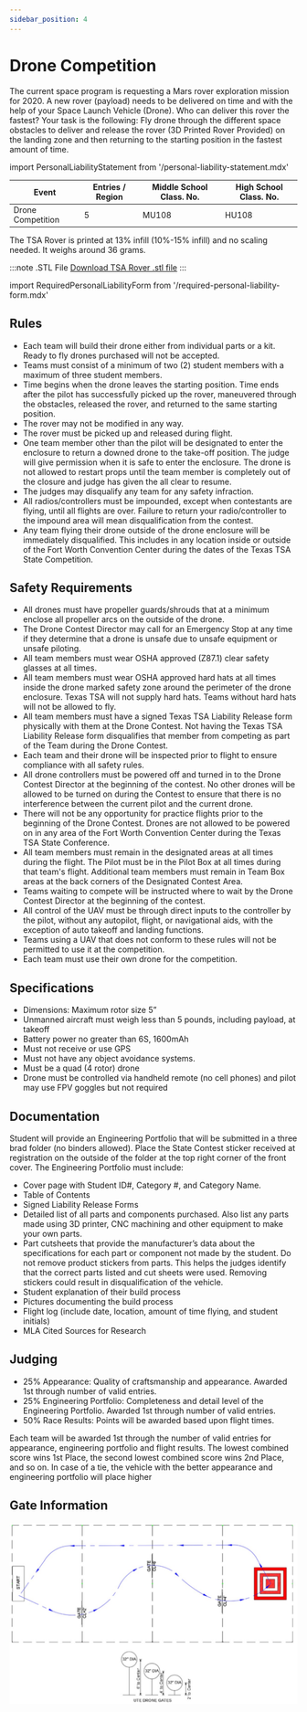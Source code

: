 ```yaml
---
sidebar_position: 4
---
```


# Drone Competition

The current space program is requesting a Mars rover exploration mission for 2020. A new
rover (payload) needs to be delivered on time and with the help of your Space Launch
Vehicle (Drone). Who can deliver this rover the fastest? Your task is the following: Fly drone
through the different space obstacles to deliver and release the rover (3D Printed Rover
Provided) on the landing zone and then returning to the starting position in the fastest
amount of time.

import PersonalLiabilityStatement from '/personal-liability-statement.mdx'

<PersonalLiabilityStatement />


| Event             | Entries / Region | Middle School Class. No. | High School Class. No. |
| ----------------- | ---------------- | ------------------------ | ---------------------- |
| Drone Competition | 5                | MU108                    | HU108                  |

The TSA Rover is printed at 13% infill (10%-15% infill) and no scaling needed. It weighs around 36 grams.

:::note .STL File
[Download TSA Rover .stl file](/assets/tsarover.stl)
:::

import RequiredPersonalLiabilityForm from '/required-personal-liability-form.mdx'

<RequiredPersonalLiabilityForm />

## Rules

- Each team will build their drone either from individual parts or a kit. Ready to fly drones purchased will not be accepted.
- Teams must consist of a minimum of two (2) student members with a maximum of three student members.
- Time begins when the drone leaves the starting position. Time ends after the pilot has successfully picked up the rover, maneuvered through the obstacles, released the rover, and returned to the same starting position.
- The rover may not be modified in any way.
- The rover must be picked up and released during flight.
- One team member other than the pilot will be designated to enter the enclosure to return a downed drone to the take-off position. The judge will give permission when it is safe to enter the enclosure. The drone is not allowed to restart props until the team member is completely out of the closure and judge has given the all clear to resume.
- The judges may disqualify any team for any safety infraction.
- All radios/controllers must be impounded, except when contestants are flying, until all flights are over. Failure to return your radio/controller to the impound area will mean disqualification from the contest.
- Any team flying their drone outside of the drone enclosure will be immediately disqualified. This includes in any location inside or outside of the Fort Worth Convention Center during the dates of the Texas TSA State Competition.

## Safety Requirements

- All drones must have propeller guards/shrouds that at a minimum enclose all propeller arcs on the outside of the drone.
- The Drone Contest Director may call for an Emergency Stop at any time if they determine that a drone is unsafe due to unsafe equipment or unsafe piloting.
- All team members must wear OSHA approved (Z87.1) clear safety glasses at all times.
- All team members must wear OSHA approved hard hats at all times inside the drone marked safety zone around the perimeter of the drone enclosure. Texas TSA will not supply hard hats. Teams without hard hats will not be allowed to fly.
- All team members must have a signed Texas TSA Liability Release form physically with them at the Drone Contest. Not having the Texas TSA Liability Release form disqualifies that member from competing as part of the Team during the Drone Contest.
- Each team and their drone will be inspected prior to flight to ensure compliance with all safety rules.
- All drone controllers must be powered off and turned in to the Drone Contest Director at the beginning of the contest. No other drones will be allowed to be turned on during the Contest to ensure that there is no interference between the current pilot and the current drone.
- There will not be any opportunity for practice flights prior to the beginning of the Drone Contest. Drones are not allowed to be powered on in any area of the Fort Worth Convention Center during the Texas TSA State Conference.
- All team members must remain in the designated areas at all times during the flight. The Pilot must be in the Pilot Box at all times during that team's flight. Additional team members must remain in Team Box areas at the back corners of the Designated Contest Area.
- Teams waiting to compete will be instructed where to wait by the Drone Contest Director at the beginning of the contest.
- All control of the UAV must be through direct inputs to the controller by the pilot, without any autopilot, flight, or navigational aids, with the exception of auto takeoff and landing functions.
- Teams using a UAV that does not conform to these rules will not be permitted to use it at the competition.
- Each team must use their own drone for the competition.

## Specifications

- Dimensions: Maximum rotor size 5”
- Unmanned aircraft must weigh less than 5 pounds, including payload, at takeoff
- Battery power no greater than 6S, 1600mAh
- Must not receive or use GPS
- Must not have any object avoidance systems.
- Must be a quad (4 rotor) drone
- Drone must be controlled via handheld remote (no cell phones) and pilot may use FPV goggles but not required

## Documentation

Student will provide an Engineering Portfolio that will be submitted in a three brad folder (no binders allowed). Place the State Contest sticker received at registration on the outside of the folder at the top right corner of the front cover. The Engineering Portfolio must include:

- Cover page with Student ID#, Category #, and Category Name.
- Table of Contents
- Signed Liability Release Forms
- Detailed list of all parts and components purchased. Also list any parts made using 3D printer, CNC machining and other equipment to make your own parts.
- Part cutsheets that provide the manufacturer’s data about the specifications for each part or component not made by the student. Do not remove product stickers from parts. This helps the judges identify that the correct parts listed and cut sheets were used. Removing stickers could result in disqualification of the vehicle.
- Student explanation of their build process
- Pictures documenting the build process
- Flight log (include date, location, amount of time flying, and student initials)
- MLA Cited Sources for Research

## Judging

- 25% Appearance: Quality of craftsmanship and appearance. Awarded 1st through number of valid entries.
- 25% Engineering Portfolio: Completeness and detail level of the Engineering Portfolio. Awarded 1st through number of valid entries.
- 50% Race Results: Points will be awarded based upon flight times.

Each team will be awarded 1st through the number of valid entries for appearance, engineering portfolio and flight results. The lowest combined score wins 1st Place, the second lowest combined score wins 2nd Place, and so on. In case of a tie, the vehicle with the better appearance and engineering portfolio will place higher

## Gate Information

![UTE Drone Competition Gates](/img/ute-drone-competition-gates.jpg)
